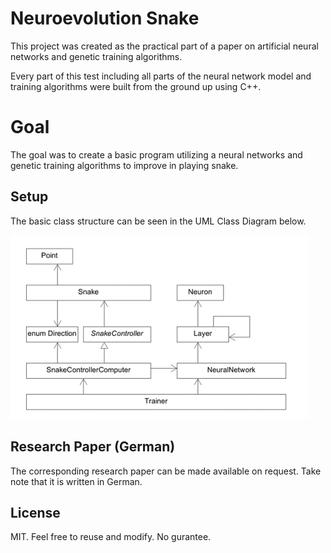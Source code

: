 # Neuroevolution Snake

This project was created as the practical part of a paper on artificial neural networks and genetic training algorithms.

Every part of this test including all parts of the neural network model and training algorithms were built from the ground up using C++.

# Goal

The goal was to create a basic program utilizing a neural networks and genetic training algorithms to improve in playing snake. 

## Setup 

The basic class structure can be seen in the UML Class Diagram below.

![UML Diagram Neuroevolution](uml.png)

## Research Paper (German)

The corresponding research paper can be made available on request. Take note that it is written in German.

## License

MIT. Feel free to reuse and modify. No gurantee.
